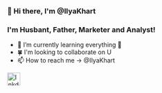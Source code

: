 ### 👋 Hi there, I'm @IlyaKhart

### I'm Husbant, Father, Marketer and Analyst!

- 👀 I’m currently learning everything 🤣
- 🍀 I'm looking to collaborate on U
- 📫 How to reach me -> @IlyaKhart

[<img alt="lnkdin" width="30px" align="center" src="https://cdn-icons-png.flaticon.com/512/174/174857.png" />](https://www.linkedin.com/in/ilya-khart-711047176/)

<!---
IlyaKhart/IlyaKhart is a ✨ special ✨ repository because its `README.md` (this file) appears on your GitHub profile.
You can click the Preview link to take a look at your changes.
--->
